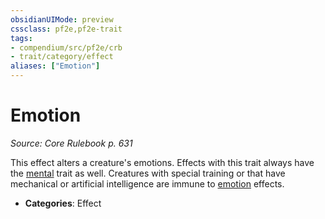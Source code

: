 ```yaml
---
obsidianUIMode: preview
cssclass: pf2e,pf2e-trait
tags:
- compendium/src/pf2e/crb
- trait/category/effect
aliases: ["Emotion"]
---
```

# Emotion  
*Source: Core Rulebook p. 631*  

This effect alters a creature's emotions. Effects with this trait always have the [mental](/rules/traits/mental.md) trait as well. Creatures with special training or that have mechanical or artificial intelligence are immune to [emotion](/rules/traits/emotion.md) effects.

- **Categories**: Effect